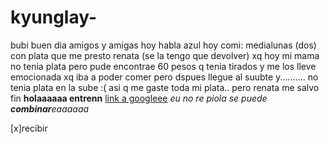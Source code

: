 # kyunglay-
bubi
buen dia amigos y amigas
hoy habla azul
hoy comi: medialunas (dos)
con plata que me presto renata (se la tengo que devolver)
xq hoy mi mama no tenia plata pero pude encontrae 60 pesos q tenia tirados y me los lleve emocionada xq iba a poder comer
pero dspues llegue al suubte y..........
no tenia plata en la sube :(
asi q me gaste toda mi plata..
pero renata me salvo
fin
**holaaaaaa entrenn** [link a googleee](http://google.com)
*eu no re piola se puede **combinar**eaaaaaa*

[x]recibir 
